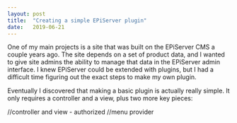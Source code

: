 ```yaml
---
layout: post
title:  "Creating a simple EPiServer plugin"
date:   2019-06-21
---
```


One of my main projects is a site that was built on the EPiServer CMS a couple years ago. The site depends on a set of product data, and I wanted to give site admins the ability to manage that data in the EPiServer admin interface. I knew EPiServer could be extended with plugins, but I had a difficult time figuring out the exact steps to make my own plugin. 

Eventually I discovered that making a basic plugin is actually really simple. It only requires a controller and a view, plus two more key pieces:

//controller and view - authorized
//menu provider